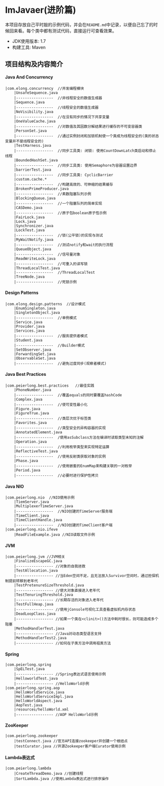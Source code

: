 # ImJavaer(进阶篇)
本项目存放自己平时敲的示例代码，并会在`README.md`中记录，以便自己忘了的时候回来看。每个类中都有测试代码，直接运行可查看效果。

- JDK使用版本: 1.7
- 构建工具: Maven

## 项目结构及内容简介

#### Java And Concurrency
    |com.elong.concurrency  //并发编程模块
        |UnsafeSequence.java
        |-----------------  //非线程安全的数值生成器
        |Sequence.java
        |-----------------  //线程安全的数值生成器
        |NoVisibility.java
        |-----------------  //在没有同步的情况下共享变量
        |OneValueCache.java
        |-----------------  //对数值及其因数分解结果进行缓存的不可变容器类
        |PersonSet.java
        |-----------------  //通过实例封闭和加锁机制使一个类成为线程安全的(类的状态变量并不是线程安全的)
        |TestHarness.java
        |-----------------  //同步工具类: 闭锁: 使用CountDownLatch类启动和停止线程
        |BoundedHashSet.java
        |-----------------  //同步工具类: 使用Semaphore为容器设置边界
        |barrierTest.java
        |-----------------  //同步工具类: CyclicBarrier
        |custom.cache.*
        |-----------------  //构建高效的、可伸缩的结果缓存
        |BrokenPrimeProducer.java
        |-----------------  //素数阻塞队列示例
        |BlockingQueue.java
        |-----------------  //一个阻塞队列的简单实现
        |CASDemo.java
        |-----------------  //原子包boolean原子性示例
        |FairLock.java
        |Lock.java
        |Synchronizer.java
        |LockTest.java
        |-----------------  //锁(公平锁)的实现与测试
        |MyWaitNotify.java
        |-----------------  //测试notify和wait的执行流程
        |QueueObject.java
        |-----------------  //信号量对象
        |ReadWriteLock.java
        |-----------------  //可重入的读写锁
        |ThreadLocalTest.java
        |-----------------  //ThreadLocalTest
        |TreeNode.java
        |-----------------  //死锁示例
        
#### Design Patterns
    |com.elong.design.patterns  //设计模式
        |EnumSingleton.java
        |SingletonObject.java
        |-----------------  //单例模式
        |Service.java
        |Provider.java
        |Services.java
        |-----------------  //服务提供者模式
        |Student.java
        |-----------------  //Builder模式
        |SetObserver.java
        |ForwardingSet.java
        |ObservableSet.java
        |-----------------  //避免过度同步(观察者模式)
        
#### Java Best Practices
    |com.peierlong.best.practices   //最佳实践
        |PhoneNumber.java
        |-----------------  //覆盖equals的同时要覆盖hashCode
        |Complex.java
        |-----------------  //使可变性最小化
        |Figure.java
        |FigureTrue.java
        |-----------------  //类层次优于标签类
        |Favorites.java
        |-----------------  //类型安全的异构容器的实现
        |AnnotatedElement.java
        |-----------------  /使用asSubclass方法在编译时读取类型未知的注解
        |Operation.java
        |-----------------  //利用枚举类型来实现特定运算
        |ReflectiveTest.java
        |-----------------  //使用反射类获取对象的实例
        |Phase.java
        |-----------------  //使用嵌套的EnumMap来构建关联的一对枚举
        |Period.java
        |-----------------  //必要时进行保护性拷贝
        
#### Java NIO
    |com.peierlong.nio  //NIO使用示例
        |TiemServer.java
        |MultiplexerTimeServer.java
        |-----------------  //NIO创建的TimeServer服务端
        |TimeClient.java
        |TimeClientHandle.java
        |-----------------  //NIO创建的TimeClient客户端
    |com.peierlong.nio.ifeve
        |ReadFileExample.java //NIO读取文件示例
        
        
#### JVM
    |com.peierlong.jvm //JVM相关
        |FinalizeEscapeGC.java
        |----------------- //对象的自我拯救
        |TestAllocation.java
        |----------------- //当Eden空间不足，且无法放入Survivor空间时，通过担保机制提前转移到老年代
        |TestPretenureSizeThreshold.java
        |----------------- //使大对象直接进入老年代
        |TestTenuringThreshold.java
        |----------------- //长期存活的对象进入老年代
        |TestFullHeap.java
        |----------------- //使用jConsole可视化工具查看虚拟机内存状态
        |DeadLoopClass.java
        |----------------- //如果一个类在<clinit>()方法中耗时很长，则可能造成多个阻塞
        |MethodHandlerTest.java
        |----------------- //Java对动态类型语言支持
        |MethodHandlerTest2.java
        |----------------- //如何在子类方法中调用祖类方法
        
#### Spring
    |com.peierlong.spring
        |SpELTest.java
        |----------------- //Spring表达式语言使用示例
        |HelloworldTest.java
        |----------------- //HelloWorld示例
    |com.peierlong.spring.aop
        |HelloWorldService.java
        |HelloWorldServiceImpl.java
        |HelloWorldAspect.java
        |AopTest.java
        |resources/helloWorld.xml
        |----------------- //AOP HelloWorld示例
        
#### ZooKeeper
    |com.peierlong.zookeeper
        |testConnect.java //官方API连接zookeeper并创建一个根结点
        |testCurator.java //开源Zookeeper客户端Curator使用示例
#### Lambda表达式
    |com.peierlong.lambda
        |CreateThreadDemo.java //创建线程
        |SortLambda.java //使用Lambda表达式进行排序操作
